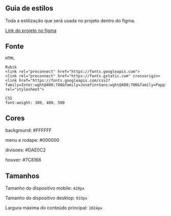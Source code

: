 


## Guia de estilos

Toda a estilização que será usada no projeto dentro do figma.

[Link do projeto no figma](https://www.figma.com/file/jhK4xUDWArlpcXkilT5n35/portifolio-karyn?node-id=0%3A1&t=JmCOfOc5WEQBFQWM-1)

## Fonte

```
HTML

Rubik
<link rel="preconnect" href="https://fonts.googleapis.com"> 
<link rel="preconnect" href="https://fonts.gstatic.com" crossorigin> 
<link href="https://fonts.googleapis.com/css2?family=Inter:wght@400;700&family=Josefin+Sans:wght@400;700&family=Poppins:wght@300;700&family=Rubik:wght@400;500&display=swap" rel="stylesheet">
```

```
CSS
font-weight: 300, 400, 500
```

## Cores

background: #FFFFFF

menu e rodape: #000000

divisoes: #DAE0C2

houver: #7C8166



## Tamanhos

Tamanho do dispositivo mobile: `428px`

Tamanho do dispositivo desktop: `933px`

Largura máxima do conteúdo principal: `1024px`
